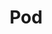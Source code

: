 ---
title: "Pod"
description: "Building blocks for running containers"
weight: 6
banner: "98e16360-a366-4b78-8e0a-031da07fdacb/images/pod.png"
---